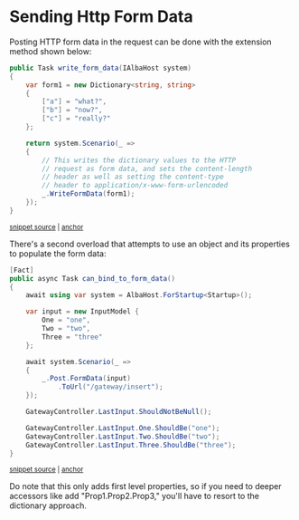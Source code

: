 # Sending Http Form Data

Posting HTTP form data in the request can be done with the extension method shown below:

<!-- snippet: sample_write_form_data -->
<a id='snippet-sample_write_form_data'></a>
```cs
public Task write_form_data(IAlbaHost system)
{
    var form1 = new Dictionary<string, string>
    {
        ["a"] = "what?",
        ["b"] = "now?",
        ["c"] = "really?"
    };

    return system.Scenario(_ =>
    {
        // This writes the dictionary values to the HTTP
        // request as form data, and sets the content-length
        // header as well as setting the content-type
        // header to application/x-www-form-urlencoded
        _.WriteFormData(form1);
    });
}
```
<sup><a href='https://github.com/JasperFx/alba/blob/master/src/Alba.Testing/Samples/FormData.cs#L8-L27' title='Snippet source file'>snippet source</a> | <a href='#snippet-sample_write_form_data' title='Start of snippet'>anchor</a></sup>
<!-- endSnippet -->

There's a second overload that attempts to use an object and its properties to populate the form data:

<!-- snippet: sample_binding_against_a_model -->
<a id='snippet-sample_binding_against_a_model'></a>
```cs
[Fact]
public async Task can_bind_to_form_data()
{
    await using var system = AlbaHost.ForStartup<Startup>();

    var input = new InputModel {
        One = "one",
        Two = "two",
        Three = "three"
    };

    await system.Scenario(_ =>
    {
        _.Post.FormData(input)
            .ToUrl("/gateway/insert");
    });

    GatewayController.LastInput.ShouldNotBeNull();

    GatewayController.LastInput.One.ShouldBe("one");
    GatewayController.LastInput.Two.ShouldBe("two");
    GatewayController.LastInput.Three.ShouldBe("three");
}
```
<sup><a href='https://github.com/JasperFx/alba/blob/master/src/Alba.Testing/Acceptance/data_binding_in_mvc_app.cs#L12-L38' title='Snippet source file'>snippet source</a> | <a href='#snippet-sample_binding_against_a_model' title='Start of snippet'>anchor</a></sup>
<!-- endSnippet -->

Do note that this only adds first level properties, so if you need to deeper accessors like add "Prop1.Prop2.Prop3,"
you'll have to resort to the dictionary approach.
